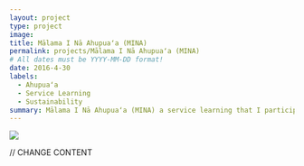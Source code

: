 ```yaml
---
layout: project
type: project
image: 
title: Mālama I Nā Ahupuaʻa (MINA)
permalink: projects/Mālama I Nā Ahupuaʻa (MINA)
# All dates must be YYYY-MM-DD format!
date: 2016-4-30
labels:
  - Ahupuaʻa
  - Service Learning
  - Sustainability
summary: Mālama I Nā Ahupuaʻa (MINA) a service learning that I participated in BOT 105.
---
```


<img class="ui tiny left circular floated image" src="../images/paintbrushes.jpg">

// CHANGE CONTENT

